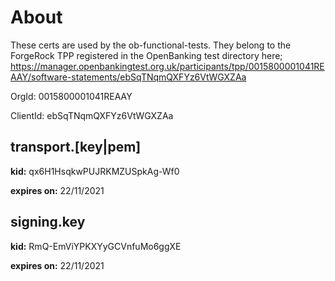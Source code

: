 # About

These certs are used by the ob-functional-tests. They belong to the ForgeRock TPP registered in the OpenBanking test directory here;
https://manager.openbankingtest.org.uk/participants/tpp/0015800001041REAAY/software-statements/ebSqTNqmQXFYz6VtWGXZAa

OrgId: 0015800001041REAAY

ClientId: ebSqTNqmQXFYz6VtWGXZAa 

## transport.[key|pem]

**kid:** qx6H1HsqkwPUJRKMZUSpkAg-Wf0

**expires on:** 22/11/2021



## signing.key

**kid:** RmQ-EmViYPKXYyGCVnfuMo6ggXE

**expires on:** 22/11/2021

